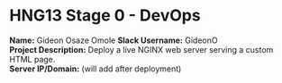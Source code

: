 # HNG13 Stage 0 - DevOps

**Name:** Gideon Osaze Omole
**Slack Username:** GideonO  
**Project Description:** Deploy a live NGINX web server serving a custom HTML page.  
**Server IP/Domain:** (will add after deployment)
